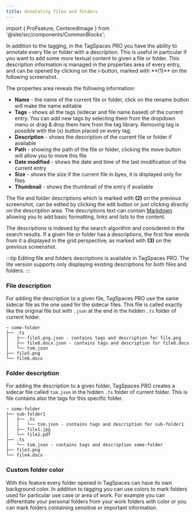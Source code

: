 ```yaml
---
title: Annotating files and folders
---
```


import { ProFeature, CenteredImage } from '@site/src/components/CommonBlocks';

<ProFeature />
In addition to the tagging, in the TagSpaces PRO you have the ability to annotate every file or folder with a description. This is useful in particular if you want to add some more textual content to given a file or folder. This description information is managed in the properties area of every entry, and can be opened by clicking on the i-button, marked with **(1)** on the following screenshot.

<CenteredImage
    caption="Screenshot showing file with added description"
    src="/media/tagspaces-file-description.png"
    showCaption
  />

The properties area reveals the following information:

- **Name** - the name of the current file or folder, click on the rename button will make the name editable
- **Tags** - shows all the tags (sidecar and file name based) of the current entry. You can add new tags by selecting them from the dropdown menu or drag &amp; drop them here from the tag library. Removing tag is possible with the (x) button placed on every tag.
- **Description** - shows the description of the current file or folder if available
- **Path** - showing the path of the file or folder, clicking the move button will allow you to move this file
- **Date modified** - shows the date and time of the last modification of the current entry
- **Size** - shows the size if the current file in byes, it is displayed only for files
- **Thumbnail** - shows the thumbnail of the entry if available

The file and folder descriptions which is marked with **(2)** on the previous screenshot, can be edited by clicking the edit button or just clicking directly on the description area. The descriptions text can contain [Markdown](https://en.wikipedia.org/wiki/Markdown) allowing you to add basic formatting, links and lists to the content.

The descriptions is indexed by the search algorithm and considered in the search results. If a given file or folder has a descriptions, the first few words from it a displayed in the grid perspective, as marked with **(3)** on the previous screenshot.

:::tip
Editing file and folders descriptions is available in TagSpaces PRO. The lite version supports only displaying existing descriptions for both files and folders.
:::

### File description

For adding the description to a given file, TagSpaces PRO use the same sidecar file as the one used for the sidecar files. This file is called exactly like the original file but with `.json` at the end in the hidden `.ts` folder of current folder.

    ~ some-folder
    ├── .ts
    │   ├── file5.png.json - contains tags and description for file.png
    │   ├── file6.docx.json - contains tags and description for file6.docx
    │   └── tsm.json
    ├── file5.png
    └── file6.docx

### Folder description

For adding the description to a given folder, TagSpaces PRO creates a sidecar file called `tsm.json` in the hidden `.ts` folder of current folder. This is file contains also the tags for this specific folder.

    ~ some-folder
    ├── sub-folder1
    │   ├── .ts
    │   │   └── tsm.json - contains tags and description for sub-folder1
    │   ├── file1.jpg
    │   └── file2.pdf
    ├── .ts
    │   └── tsm.json - contains tags and description some-folder
    ├── file3.png
    └── file4.docx

### Custom folder color

With this feature every folder opened in TagSpaces can have its own background color. In addition to tagging you can use colors to mark folders used for particular use case or area of work. For example you can differentiate your personal folders from your work folders with color or you can mark folders containing sensitive or important information.

<CenteredImage
    caption="Short video showing how to set color to a folder"
    src="/media/tagspaces-folder-colors.gif"
    showCaption
  />
